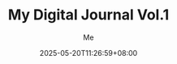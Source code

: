 ---
title: 'My Digital Journal Vol.1'
date: '2025-05-20T11:26:59+08:00'
# draft: true 
tags: [""]
categories: ["blog"]
summary: "A reflection to my spring semester."
description: ""
author: "Me"
# searchHidden: true

cover:
  image: "<image path/url>"
  caption: ""
---